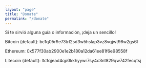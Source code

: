 ```yaml
---
layout: "page"
title: "Donate"
permalink: "/donate"
---
```


Si te sirvió alguna guía o información, ¡deja un sencillo!

Bitcoin (default): bc1q05r9e73trl2sd3w5hslap3vz8vqjwt96w2gs6l

Ethereum: 0x577f30ab2900e1e2b180a12da61ee81f6e98558f

Litecoin (default): ltc1qjead4qp0kkhyywr7sy4c3nt829qw742fecqtsj
